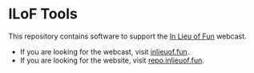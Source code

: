 # ILoF Tools

This repository contains software to support the [In Lieu of Fun](https://inlieuof.fun) webcast.

- If you are looking for the webcast, visit [inlieuof.fun](https://inlieuof.fun).
- If you are looking for the website, visit [repo.inlieuof.fun](https://repo.inlieuof.fun).

